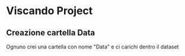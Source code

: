 # Viscando Project
## Creazione cartella Data
Ognuno crei una cartella con nome "Data" e ci carichi dentro il dataset

